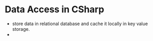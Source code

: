 ﻿# Data Access in CSharp 

- store data in relational database and cache it locally in key value storage.
- 